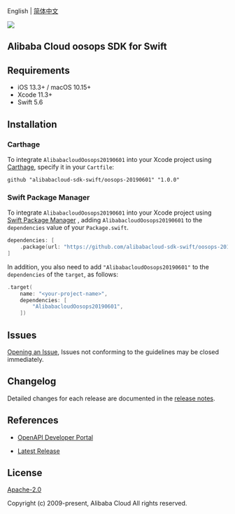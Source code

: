 English | [简体中文](README-CN.md)

![](https://aliyunsdk-pages.alicdn.com/icons/AlibabaCloud.svg)

## Alibaba Cloud oosops SDK for Swift

## Requirements

- iOS 13.3+ / macOS 10.15+
- Xcode 11.3+
- Swift 5.6

## Installation

### Carthage

To integrate `AlibabacloudOosops20190601` into your Xcode project using [Carthage](https://github.com/Carthage/Carthage), specify it in your `Cartfile`:

```ogdl
github "alibabacloud-sdk-swift/oosops-20190601" "1.0.0"
```

### Swift Package Manager

To integrate `AlibabacloudOosops20190601` into your Xcode project using [Swift Package Manager](https://swift.org/package-manager/) , adding `AlibabacloudOosops20190601` to the `dependencies` value of your `Package.swift`.

```swift
dependencies: [
    .package(url: "https://github.com/alibabacloud-sdk-swift/oosops-20190601.git", from: "1.0.0")
]
```

In addition, you also need to add `"AlibabacloudOosops20190601"` to the `dependencies` of the `target`, as follows:

```swift
.target(
    name: "<your-project-name>",
    dependencies: [
        "AlibabacloudOosops20190601",
    ])
```

## Issues

[Opening an Issue](https://github.com/alibabacloud-sdk-swift/oosops-20190601/issues/new), Issues not conforming to the guidelines may be closed immediately.

## Changelog

Detailed changes for each release are documented in the [release notes](./ChangeLog.txt).

## References

* [OpenAPI Developer Portal](https://next.api.alibabacloud.com/home)
- [Latest Release](https://github.com/alibabacloud-sdk-swift/oosops-20190601)

## License

[Apache-2.0](http://www.apache.org/licenses/LICENSE-2.0)

Copyright (c) 2009-present, Alibaba Cloud All rights reserved.
